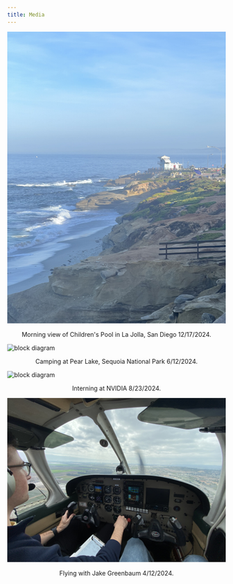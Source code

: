 ```yaml
---
title: Media
---
```


![block diagram](images/IMG_5700.jpg)
<p style="text-align:center;">Morning view of Children's Pool in La Jolla, San Diego 12/17/2024.</p>

![block diagram](images/IMG_3462.jpg)
<p style="text-align:center;">Camping at Pear Lake, Sequoia National Park 6/12/2024.</p>

![block diagram](images/IMG_3624.jpg)
<p style="text-align:center;">Interning at NVIDIA 8/23/2024.</p>

![block diagram](images/IMG_2577.JPG)
<p style="text-align:center;">Flying with Jake Greenbaum 4/12/2024.</p>


